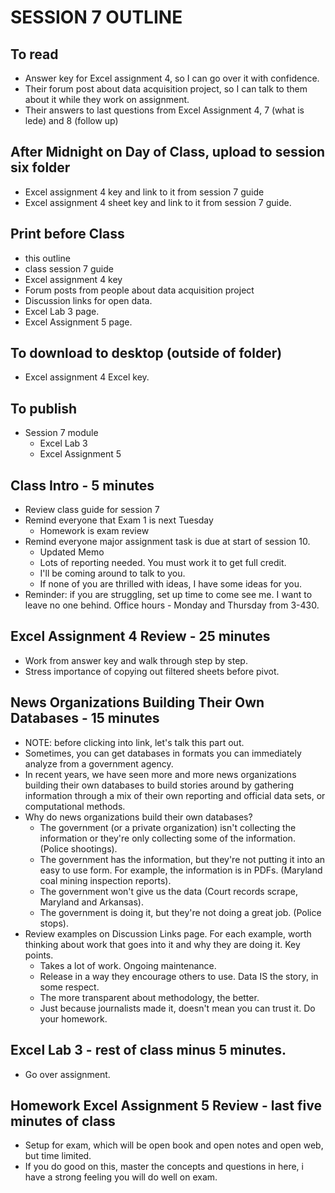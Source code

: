 # SESSION 7 OUTLINE

## To read
* Answer key for Excel assignment 4, so I can go over it with confidence.
* Their forum post about data acquisition project, so I can talk to them about it while they work on assignment.
* Their answers to last questions from Excel Assignment 4, 7 (what is lede) and 8 (follow up)

## After Midnight on Day of Class, upload to session six folder
* Excel assignment 4 key and link to it from session 7 guide
* Excel assignment 4 sheet key and link to it from session 7 guide.

## Print before Class
* this outline
* class session 7 guide
* Excel assignment 4 key
* Forum posts from people about data acquisition project
* Discussion links for open data.
* Excel Lab 3 page.
* Excel Assignment 5 page.

## To download to desktop (outside of folder)
* Excel assignment 4 Excel key.

## To publish
* Session 7 module
  * Excel Lab 3
  * Excel Assignment 5

## Class Intro - 5 minutes
  * Review class guide for session 7
  * Remind everyone that Exam 1 is next Tuesday
    * Homework is exam review
  * Remind everyone major assignment task is due at start of session 10.
    * Updated Memo
    * Lots of reporting needed.  You must work it to get full credit.
    * I'll be coming around to talk to you.
    * If none of you are thrilled with ideas, I have some ideas for you.
  * Reminder: if you are struggling, set up time to come see me.  I want to leave no one behind. Office hours - Monday and Thursday from 3-430.

## Excel Assignment 4 Review  - 25 minutes
  * Work from answer key and walk through step by step.
  * Stress importance of copying out filtered sheets before pivot.

## News Organizations Building Their Own Databases - 15 minutes
  * NOTE: before clicking into link, let's talk this part out.
  * Sometimes, you can get databases in formats you can immediately analyze from a government agency.  
  * In recent years, we have seen more and more news organizations building their own databases to build stories around by gathering information through a mix of their own reporting and official data sets, or computational methods.  
  * Why do news organizations build their own databases?
    * The government (or a private organization) isn't collecting the information or they're only collecting some of the information. (Police shootings).
    * The government has the information, but they're not putting it into an easy to use form. For example, the information is in PDFs. (Maryland coal mining inspection reports).
    * The government won't give us the data (Court records scrape, Maryland and Arkansas).
    * The government is doing it, but they're not doing a great job. (Police stops).
  * Review examples on Discussion Links page. For each example, worth thinking about work that goes into it and why they are doing it. Key points.
    * Takes a lot of work. Ongoing maintenance.
    * Release in a way they encourage others to use.  Data IS the story, in some respect.
    * The more transparent about methodology, the better.
    * Just because journalists made it, doesn't mean you can trust it.  Do your homework.

## Excel Lab 3 - rest of class minus 5 minutes.
  * Go over assignment.

## Homework Excel Assignment 5 Review - last five minutes of class
  * Setup for exam, which will be open book and open notes and open web, but time limited.   
  * If you do good on this, master the concepts and questions in here, i have a strong feeling you will do well on exam.
